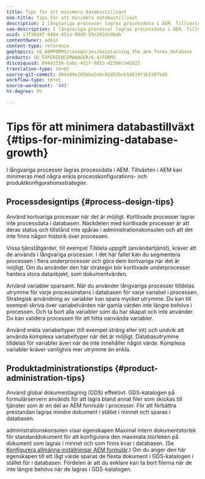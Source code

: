 ```yaml
---
title: Tips för att minimera databastillväxt
seo-title: Tips för att minimera databastillväxt
description: I långvariga processer lagras processdata i AEM. Tillväxten i AEM kan minimeras med några enkla processkonfigurations- och produktkonfigurationsstrategier.
seo-description: I långvariga processer lagras processdata i AEM. Tillväxten i AEM kan minimeras med några enkla processkonfigurations- och produktkonfigurationsstrategier.
uuid: 13f99d4f-848e-451e-90d9-55e202dc0bdb
contentOwner: admin
content-type: reference
geptopics: SG_AEMFORMS/categories/maintaining_the_aem_forms_database
products: SG_EXPERIENCEMANAGER/6.4/FORMS
discoiquuid: 89441336-babc-4d1f-9053-d1566cd42d22
translation-type: tm+mt
source-git-commit: d04e08e105bba2e6c92d93bcb58839f1b5307bd8
workflow-type: tm+mt
source-wordcount: '443'
ht-degree: 0%

---
```



# Tips för att minimera databastillväxt {#tips-for-minimizing-database-growth}

I långvariga processer lagras processdata i AEM. Tillväxten i AEM kan minimeras med några enkla processkonfigurations- och produktkonfigurationsstrategier.

## Processdesigntips {#process-design-tips}

Använd kortvariga processer när det är möjligt. Kortlivade processer lagrar inte processdata i databasen. Nackdelen med kortlivade processer är att deras status och tillstånd inte spåras i administrationskonsolen och att det inte finns någon historik över processen.

Vissa tjänståtgärder, till exempel Tilldela uppgift (användartjänst), kräver att de används i långvariga processer. I det här fallet kan du segmentera processen i flera underprocesser och göra dem kortvariga när det är möjligt. Om du använder den här strategin bör kortlivade underprocesser hantera stora dataobjekt, som dokumentvärden.

Använd variabler sparsamt. När du använder långvariga processer tilldelas utrymme för varje processinstans i databasen för varje variabel i processen. Strategisk användning av variabler kan spara mycket utrymme. Du kan till exempel skriva över variabelvärden när gamla värden inte längre behövs i processen. Och ta bort alla variabler som du har skapat och inte använder. Du kan validera processen för att hitta oanvända variabler.

Använd enkla variabeltyper (till exempel sträng eller int) och undvik att använda komplexa variabeltyper när det är möjligt. Databasutrymme tilldelas för variabler även när de inte innehåller något värde. Komplexa variabler kräver vanligtvis mer utrymme än enkla.

## Produktadministrationstips {#product-administration-tips}

Använd global dokumentlagring (GDS) effektivt. GDS-katalogen på formulärservern används för att lagra bland annat filer som skickas till tjänster som är en del av AEM formulär i processer. För att förbättra prestandan lagras mindre dokument i stället i minnet och sparas i databasen.

administrationskonsolen visar egenskapen Maximal intern dokumentstorlek för standarddokument för att konfigurera den maximala storleken på dokument som lagras i minnet och som finns kvar i databasen. (Se [Konfigurera allmänna inställningar AEM formulär](/help/forms/using/admin-help/configure-general-aem-forms-settings.md#configure-general-aem-forms-settings).) Om du anger den här egenskapen till ett lågt värde sparas de flesta dokument i GDS-katalogen i stället för i databasen. Fördelen är att du enklare kan ta bort filerna när de inte längre behövs när de lagras i GDS-katalogen.
